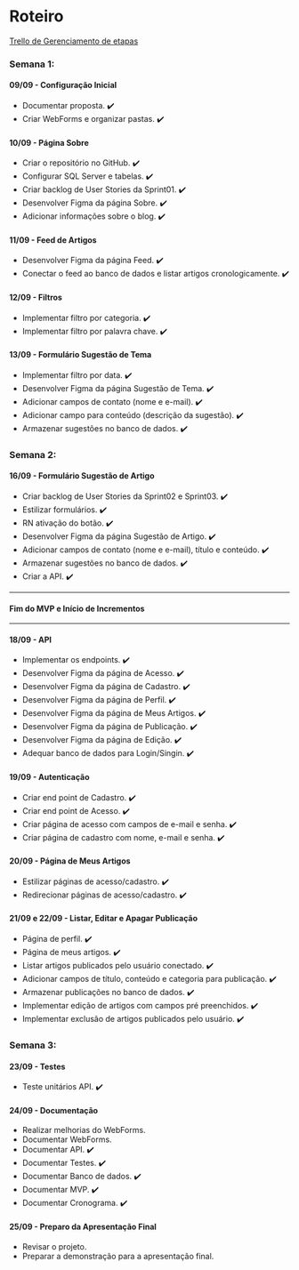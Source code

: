 # **Roteiro**
[Trello de Gerenciamento de etapas](https://trello.com/invite/b/66df81376f95a28c3d95be36/ATTIc2a800e06ddbc3e3669f7e63b252fd0553F48520/projeto-final-net)

### **Semana 1:**

#### **09/09 - Configuração Inicial**
- Documentar proposta. ✔️
- Criar WebForms e organizar pastas. ✔️

#### **10/09 - Página Sobre**
- Criar o repositório no GitHub. ✔️
- Configurar SQL Server e tabelas. ✔️
- Criar backlog de User Stories da Sprint01. ✔️
- Desenvolver Figma da página Sobre. ✔️
- Adicionar informações sobre o blog. ✔️

#### **11/09 - Feed de Artigos**
- Desenvolver Figma da página Feed. ✔️
- Conectar o feed ao banco de dados e listar artigos cronologicamente. ✔️

#### **12/09 - Filtros**
- Implementar filtro por categoria. ✔️
- Implementar filtro por palavra chave. ✔️

#### **13/09 - Formulário Sugestão de Tema**
- Implementar filtro por data. ✔️
- Desenvolver Figma da página Sugestão de Tema. ✔️
- Adicionar campos de contato (nome e e-mail). ✔️
- Adicionar campo para conteúdo (descrição da sugestão). ✔️
- Armazenar sugestões no banco de dados. ✔️

### **Semana 2:**

#### **16/09 - Formulário Sugestão de Artigo**
- Criar backlog de User Stories da Sprint02 e Sprint03. ✔️
- Estilizar formulários. ✔️
- RN ativação do botão. ✔️
- Desenvolver Figma da página Sugestão de Artigo. ✔️
- Adicionar campos de contato (nome e e-mail), título e conteúdo. ✔️
- Armazenar sugestões no banco de dados. ✔️
- Criar a API. ✔️

---
#### Fim do MVP e Início de Incrementos
---

#### **18/09 - API**
- Implementar os endpoints. ✔️
- Desenvolver Figma da página de Acesso. ✔️
- Desenvolver Figma da página de Cadastro. ✔️
- Desenvolver Figma da página de Perfil. ✔️
- Desenvolver Figma da página de Meus Artigos. ✔️
- Desenvolver Figma da página de Publicação. ✔️
- Desenvolver Figma da página de Edição. ✔️
- Adequar banco de dados para Login/Singin. ✔️

#### **19/09 - Autenticação**
- Criar end point de Cadastro. ✔️
- Criar end point de Acesso. ✔️
- Criar página de acesso com campos de e-mail e senha. ✔️
- Criar página de cadastro com nome, e-mail e senha. ✔️

#### **20/09 - Página de Meus Artigos**
- Estilizar páginas de acesso/cadastro. ✔️
- Redirecionar páginas de acesso/cadastro. ✔️

#### **21/09 e 22/09 - Listar, Editar e Apagar Publicação**
- Página de perfil. ✔️
- Página de meus artigos. ✔️
- Listar artigos publicados pelo usuário conectado. ✔️ 
- Adicionar campos de título, conteúdo e categoria para publicação. ✔️
- Armazenar publicações no banco de dados. ✔️
- Implementar edição de artigos com campos pré preenchidos. ✔️
- Implementar exclusão de artigos publicados pelo usuário. ✔️

### **Semana 3:**

#### **23/09 - Testes**
- Teste unitários API. ✔️

#### **24/09 - Documentação**
- Realizar melhorias do WebForms.
- Documentar WebForms. 
- Documentar API. ✔️
- Documentar Testes. ✔️
- Documentar Banco de dados. ✔️
- Documentar MVP. ✔️
- Documentar Cronograma. ✔️

#### **25/09 - Preparo da Apresentação Final**
- Revisar o projeto.
- Preparar a demonstração para a apresentação final.